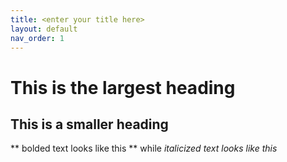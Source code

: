 ```yaml
---
title: <enter your title here>
layout: default
nav_order: 1
---
```

# This is the largest heading
## This is a smaller heading
** bolded text looks like this ** while *italicized text looks like this*
